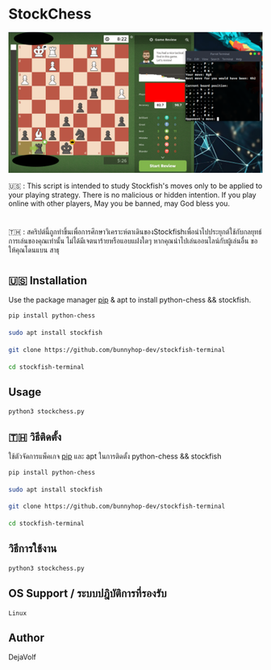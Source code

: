 # StockChess

![adsaasdassa](https://github.com/bunnyhop-dev/stockfish-terminal/blob/main/showcase.png?raw=true)

🇺🇸 : This script is intended to study Stockfish's moves only to be applied to your playing strategy. There is no malicious or hidden intention. If you play online with other players, May you be banned, may God bless you.
#
🇹🇭 : สคริปต์นี้ถูกทำขึ้นเพื่อการศึกษาวิเคราะห์ตาเดินของStockfishเพื่อนำไปประยุกต์ใช้กับกลยุทธ์การเล่นของคุณเท่านั้น ไม่ได้มีเจตนาร้ายหรือแอบแฝงใดๆ หากคุณนำไปเล่นออนไลน์กับผู้เล่นอื่น ขอให้คุณโดนแบน สาธุ
#

## 🇺🇸 Installation

Use the package manager [pip](https://pip.pypa.io/en/stable/) & apt to install python-chess && stockfish.

```bash
pip install python-chess

sudo apt install stockfish

git clone https://github.com/bunnyhop-dev/stockfish-terminal

cd stockfish-terminal
```

## Usage

```bash
python3 stockchess.py
```

## 🇹🇭 วิธีติดตั้ง
ใช้ตัวจัดการแพ็คเกจ [pip](https://pip.pypa.io/en/stable/) และ apt ในการติดตั้ง python-chess && stockfish
```bash
pip install python-chess

sudo apt install stockfish

git clone https://github.com/bunnyhop-dev/stockfish-terminal

cd stockfish-terminal
```

## วิธีการใช้งาน
```bash
python3 stockchess.py
```

## OS Support / ระบบปฎิบัติการที่รองรับ
```
Linux
```

## Author
DejaVolf
